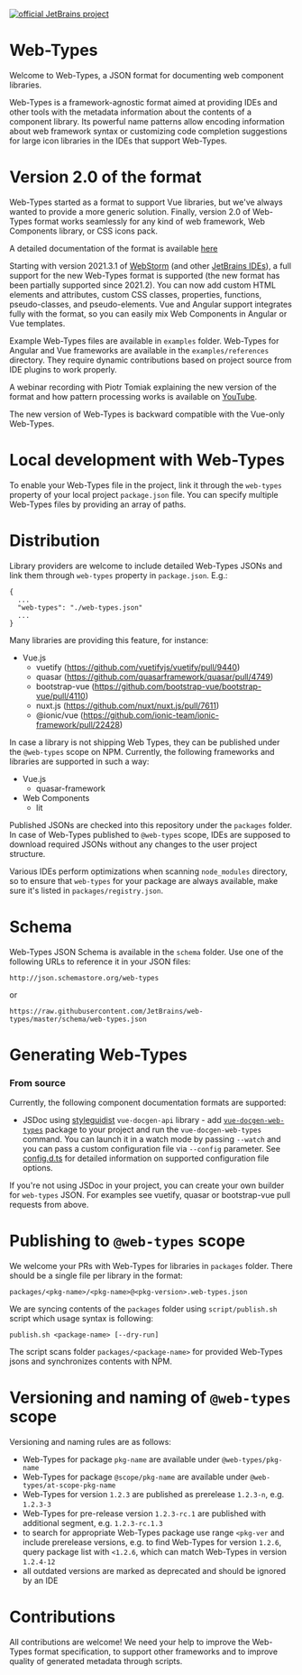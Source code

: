 [![official JetBrains project](https://jb.gg/badges/official.svg)](https://confluence.jetbrains.com/display/ALL/JetBrains+on+GitHub)

# Web-Types

Welcome to Web-Types, a JSON format for documenting web component libraries.

Web-Types is a framework-agnostic format aimed at providing IDEs and other tools with the metadata information about the contents 
of a component library. Its powerful name patterns allow encoding information about web framework syntax or
customizing code completion suggestions for large icon libraries in the IDEs that support Web-Types.

# Version 2.0 of the format

Web-Types started as a format to support Vue libraries, but we've always wanted to provide a more generic solution. 
Finally, version 2.0 of Web-Types format works seamlessly for any kind of web framework, 
Web Components library, or CSS icons pack.

A detailed documentation of the format is available [here](https://plugins.jetbrains.com/docs/intellij/websymbols-web-types.html)

Starting with version 2021.3.1 of [WebStorm](https://www.jetbrains.com/webstorm/) (and other [JetBrains IDEs](https://www.jetbrains.com/products/#lang=js&type=ide)), a full support for the new Web-Types format 
is supported (the new format has been partially supported since 2021.2). You can now add custom HTML elements and 
attributes, custom CSS classes, properties, functions, pseudo-classes, and pseudo-elements. Vue and Angular support 
integrates fully with the format, so you can easily mix Web Components in Angular or Vue templates.

Example Web-Types files are available in `examples` folder. Web-Types for Angular and Vue frameworks are available
in the `examples/references` directory. They require dynamic contributions based on project source from IDE plugins 
to work properly. 

A webinar recording with Piotr Tomiak explaining the new version of the format and how pattern processing works is available on [YouTube](https://www.youtube.com/watch?v=nkAhI1YyU0w).

The new version of Web-Types is backward compatible with the Vue-only Web-Types.

# Local development with Web-Types

To enable your Web-Types file in the project, link it through the `web-types` property of your local project `package.json` file.
You can specify multiple Web-Types files by providing an array of paths.

# Distribution

Library providers are welcome to include detailed Web-Types JSONs and link them through `web-types`
property in `package.json`. E.g.:
```
{
  ...
  "web-types": "./web-types.json"
  ...
}
```
Many libraries are providing this feature, for instance:
 * Vue.js
   * vuetify (https://github.com/vuetifyjs/vuetify/pull/9440)
   * quasar (https://github.com/quasarframework/quasar/pull/4749)
   * bootstrap-vue (https://github.com/bootstrap-vue/bootstrap-vue/pull/4110)
   * nuxt.js (https://github.com/nuxt/nuxt.js/pull/7611)
   * @ionic/vue (https://github.com/ionic-team/ionic-framework/pull/22428)

In case a library is not shipping Web Types, they can be published under the `@web-types` scope on NPM. 
Currently, the following frameworks and libraries are supported in such a way:
 * Vue.js
    * quasar-framework
 * Web Components
   * lit

Published JSONs are checked into this repository under the `packages` folder. In case of Web-Types published to `@web-types` scope, 
IDEs are supposed to download required JSONs without any changes to the user project structure.

Various IDEs perform optimizations when scanning `node_modules` directory, so to ensure that `web-types` for 
your package are always available, make sure it's listed in `packages/registry.json`.

# Schema

Web-Types JSON Schema is available in the `schema` folder. Use one of the following URLs to reference it in your JSON files:
```
http://json.schemastore.org/web-types
```
or
```
https://raw.githubusercontent.com/JetBrains/web-types/master/schema/web-types.json
```

# Generating Web-Types

### From source

Currently, the following component documentation formats are supported:
- JSDoc using [styleguidist](https://vue-styleguidist.github.io/docs/Documenting.html#code-comments) `vue-docgen-api`
  library - add [`vue-docgen-web-types`](https://www.npmjs.com/package/vue-docgen-web-types) package to your project 
  and run the `vue-docgen-web-types` command. You can launch it in a watch mode by passing `--watch` and 
  you can pass a custom configuration file via `--config` parameter. 
  See [config.d.ts](https://github.com/JetBrains/web-types/blob/master/gen/vue-docgen-web-types/types/config.d.ts)
  for detailed information on supported configuration file options.
  
If you're not using JSDoc in your project, you can create your own builder for `web-types` JSON. For examples see
vuetify, quasar or bootstrap-vue pull requests from above.

# Publishing to `@web-types` scope

We welcome your PRs with Web-Types for libraries in `packages` folder. There should be a single file per library in the format:

```
packages/<pkg-name>/<pkg-name>@<pkg-version>.web-types.json
```

We are syncing contents of the `packages` folder using `script/publish.sh` script which usage syntax is following:
```
publish.sh <package-name> [--dry-run]
```
The script scans folder `packages/<package-name>` for provided Web-Types jsons and synchronizes
contents with NPM.

# Versioning and naming of `@web-types` scope
Versioning and naming rules are as follows:
* Web-Types for package `pkg-name` are available under `@web-types/pkg-name`
* Web-Types for package `@scope/pkg-name` are available under `@web-types/at-scope-pkg-name`
* Web-Types for version `1.2.3` are published as prerelease `1.2.3-n`, e.g. `1.2.3-3`
* Web-Types for pre-release version `1.2.3-rc.1` are published with additional segment, 
  e.g. `1.2.3-rc.1.3`
* to search for appropriate Web-Types package use range `<pkg-ver` and include prerelease versions, 
  e.g. to find Web-Types for version `1.2.6`, query package list with `<1.2.6`, which can match 
  Web-Types in version `1.2.4-12` 
* all outdated versions are marked as deprecated and should be ignored by an IDE

# Contributions

All contributions are welcome! We need your help to improve the Web-Types format specification,
to support other frameworks and to improve quality of generated metadata through scripts. 
